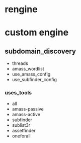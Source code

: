 # rengine

# custom engine

## subdomain_discovery

- threads
- amass_wordlist
- use_amass_config
- use_subfinder_config

### uses_tools

- all
- amass-passive
- amass-active
- subfinder
- sublist3r
- assetfinder
- oneforall